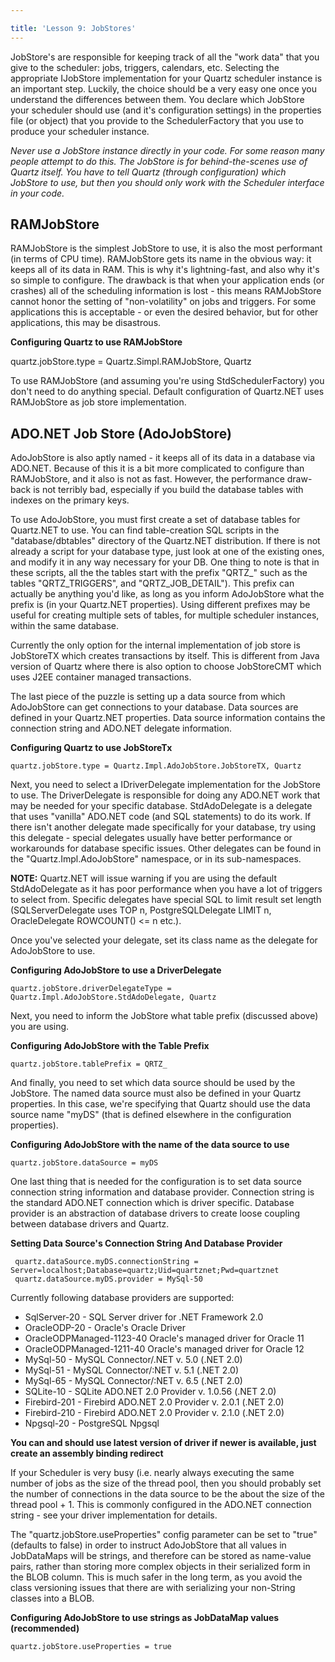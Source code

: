 ```yaml
---

title: 'Lesson 9: JobStores'
---
```


JobStore's are responsible for keeping track of all the "work data" that you give to the scheduler:
jobs, triggers, calendars, etc. Selecting the appropriate IJobStore implementation for your Quartz scheduler instance is an important step.
Luckily, the choice should be a very easy one once you understand the differences between them.
You declare which JobStore your scheduler should use (and it's configuration settings) in the properties file (or object) that
you provide to the SchedulerFactory that you use to produce your scheduler instance.

*Never use a JobStore instance directly in your code. For some reason many people attempt to do this.
The JobStore is for behind-the-scenes use of Quartz itself. You have to tell Quartz (through configuration) which JobStore to use,
but then you should only work with the Scheduler interface in your code.*

## RAMJobStore

RAMJobStore is the simplest JobStore to use, it is also the most performant (in terms of CPU time).
RAMJobStore gets its name in the obvious way: it keeps all of its data in RAM. This is why it's lightning-fast,
and also why it's so simple to configure. The drawback is that when your application ends (or crashes) all of
the scheduling information is lost - this means RAMJobStore cannot honor the setting of "non-volatility" on jobs and triggers.
For some applications this is acceptable - or even the desired behavior, but for other applications, this may be disastrous.

**Configuring Quartz to use RAMJobStore**

 quartz.jobStore.type = Quartz.Simpl.RAMJobStore, Quartz

To use RAMJobStore (and assuming you're using StdSchedulerFactory) you don't need to do anything special. Default configuration
of Quartz.NET uses RAMJobStore as job store implementation.

## ADO.NET Job Store (AdoJobStore)

AdoJobStore is also aptly named - it keeps all of its data in a database via ADO.NET.
Because of this it is a bit more complicated to configure than RAMJobStore, and it also is not as fast.
However, the performance draw-back is not terribly bad, especially if you build the database tables with indexes on the primary keys.

To use AdoJobStore, you must first create a set of database tables for Quartz.NET to use.
You can find table-creation SQL scripts in the "database/dbtables" directory of the Quartz.NET distribution.
If there is not already a script for your database type, just look at one of the existing ones, and modify it in any way necessary for your DB.
One thing to note is that in these scripts, all the the tables start with the prefix "QRTZ_"
such as the tables "QRTZ_TRIGGERS", and "QRTZ_JOB_DETAIL"). This prefix can actually be anything you'd like, as long as you inform AdoJobStore
what the prefix is (in your Quartz.NET properties). Using different prefixes may be useful for creating multiple sets of tables,
for multiple scheduler instances, within the same database.

Currently the only option for the internal implementation of job store is JobStoreTX which creates transactions by itself.
This is different from Java version of Quartz where there is also option to choose JobStoreCMT which uses J2EE container
managed transactions.

The last piece of the puzzle is setting up a data source from which AdoJobStore can get connections to your database.
Data sources are defined in your Quartz.NET properties. Data source information contains the connection string
and ADO.NET delegate information.

**Configuring Quartz to use JobStoreTx**

    quartz.jobStore.type = Quartz.Impl.AdoJobStore.JobStoreTX, Quartz

Next, you need to select a IDriverDelegate implementation for the JobStore to use.
The DriverDelegate is responsible for doing any ADO.NET work that may be needed for your specific database.
StdAdoDelegate is a delegate that uses "vanilla" ADO.NET code (and SQL statements) to do its work.
If there isn't another delegate made specifically for your database, try using this delegate -
special delegates usually have better performance or workarounds for database specific issues.
Other delegates can be found in the "Quartz.Impl.AdoJobStore" namespace, or in its sub-namespaces.

**NOTE:** Quartz.NET will issue warning if you are using the default StdAdoDelegate as it has poor performance
when you have a lot of triggers to select from. Specific delegates have special SQL to limit result
set length (SQLServerDelegate uses TOP n, PostgreSQLDelegate LIMIT n, OracleDelegate ROWCOUNT() <= n etc.).

Once you've selected your delegate, set its class name as the delegate for AdoJobStore to use.

**Configuring AdoJobStore to use a DriverDelegate**

    quartz.jobStore.driverDelegateType = Quartz.Impl.AdoJobStore.StdAdoDelegate, Quartz

Next, you need to inform the JobStore what table prefix (discussed above) you are using.

**Configuring AdoJobStore with the Table Prefix**

    quartz.jobStore.tablePrefix = QRTZ_

And finally, you need to set which data source should be used by the JobStore. The named data source must also be defined in your Quartz properties.
In this case, we're specifying that Quartz should use the data source name "myDS" (that is defined elsewhere in the configuration properties).

**Configuring AdoJobStore with the name of the data source to use**

    quartz.jobStore.dataSource = myDS

One last thing that is needed for the configuration is to set data source connection string information and database provider. Connection
string is the standard ADO.NET connection which is driver specific. Database provider is an abstraction of database drivers to create
loose coupling between database drivers and Quartz.

**Setting Data Source's Connection String And Database Provider**

     quartz.dataSource.myDS.connectionString = Server=localhost;Database=quartz;Uid=quartznet;Pwd=quartznet
     quartz.dataSource.myDS.provider = MySql-50

Currently following database providers are supported:

* SqlServer-20 - SQL Server driver for .NET Framework 2.0
* OracleODP-20 - Oracle's Oracle Driver
* OracleODPManaged-1123-40 Oracle's managed driver for Oracle 11
* OracleODPManaged-1211-40 Oracle's managed driver for Oracle 12
* MySql-50 - MySQL Connector/.NET v. 5.0 (.NET 2.0)
* MySql-51 - MySQL Connector/:NET v. 5.1 (.NET 2.0)
* MySql-65 - MySQL Connector/:NET v. 6.5 (.NET 2.0)
* SQLite-10 - SQLite ADO.NET 2.0 Provider v. 1.0.56 (.NET 2.0)
* Firebird-201 - Firebird ADO.NET 2.0 Provider v. 2.0.1 (.NET 2.0)
* Firebird-210 - Firebird ADO.NET 2.0 Provider v. 2.1.0 (.NET 2.0)
* Npgsql-20 - PostgreSQL Npgsql

**You can and should use latest version of driver if newer is available, just create an assembly binding redirect**

If your Scheduler is very busy (i.e. nearly always executing the same number of jobs as the size of the thread pool, then you should
probably set the number of connections in the data source to be the about the size of the thread pool + 1. This is commonly configured
in the ADO.NET connection string - see your driver implementation for details.

The "quartz.jobStore.useProperties" config parameter can be set to "true" (defaults to false) in order to instruct AdoJobStore that all values in JobDataMaps will be strings,
and therefore can be stored as name-value pairs, rather than storing more complex objects in their serialized form in the BLOB column. This is much safer in the long term,
as you avoid the class versioning issues that there are with serializing your non-String classes into a BLOB.

**Configuring AdoJobStore to use strings as JobDataMap values (recommended)**

    quartz.jobStore.useProperties = true

